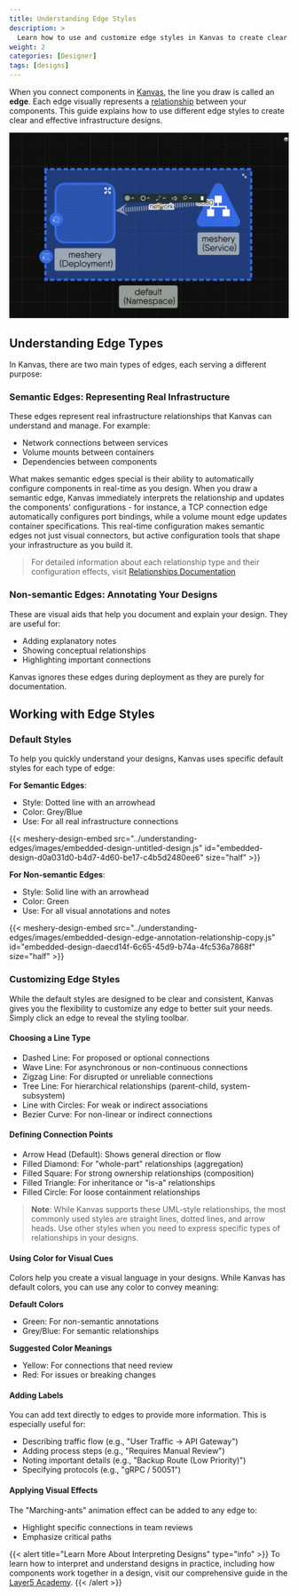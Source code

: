 ```yaml
---
title: Understanding Edge Styles
description: >
  Learn how to use and customize edge styles in Kanvas to create clear and meaningful designs.
weight: 2
categories: [Designer]
tags: [designs]
---
```


When you connect components in [Kanvas](https://kanvas.new/), the line you draw is called an **edge**. Each edge visually represents a [relationship](https://docs.layer5.io/kanvas/concepts/relationships/) between your components. This guide explains how to use different edge styles to create clear and effective infrastructure designs.

![Examples of changing edge styles in Kanvas](images/style-edge.gif)

## Understanding Edge Types

In Kanvas, there are two main types of edges, each serving a different purpose:

### Semantic Edges: Representing Real Infrastructure

These edges represent real infrastructure relationships that Kanvas can understand and manage. For example:
- Network connections between services
- Volume mounts between containers
- Dependencies between components

What makes semantic edges special is their ability to automatically configure components in real-time as you design. When you draw a semantic edge, Kanvas immediately interprets the relationship and updates the components' configurations - for instance, a TCP connection edge automatically configures port bindings, while a volume mount edge updates container specifications. This real-time configuration makes semantic edges not just visual connectors, but active configuration tools that shape your infrastructure as you build it.

> For detailed information about each relationship type and their configuration effects, visit [Relationships Documentation](https://docs.layer5.io/kanvas/concepts/relationships/)

### Non-semantic Edges: Annotating Your Designs

These are visual aids that help you document and explain your design. They are useful for:
- Adding explanatory notes
- Showing conceptual relationships
- Highlighting important connections

Kanvas ignores these edges during deployment as they are purely for documentation.

## Working with Edge Styles

### Default Styles

To help you quickly understand your designs, Kanvas uses specific default styles for each type of edge:

**For Semantic Edges**:
- Style: Dotted line with an arrowhead
- Color: Grey/Blue
- Use: For all real infrastructure connections

{{< meshery-design-embed src="../understanding-edges/images/embedded-design-untitled-design.js" id="embedded-design-d0a031d0-b4d7-4d60-be17-c4b5d2480ee6" size="half" >}}

**For Non-semantic Edges**:
- Style: Solid line with an arrowhead
- Color: Green
- Use: For all visual annotations and notes

{{< meshery-design-embed src="../understanding-edges/images/embedded-design-edge-annotation-relationship-copy.js" id="embedded-design-daecd14f-6c65-45d9-b74a-4fc536a7868f" size="half" >}}

### Customizing Edge Styles

While the default styles are designed to be clear and consistent, Kanvas gives you the flexibility to customize any edge to better suit your needs. Simply click an edge to reveal the styling toolbar.

#### Choosing a Line Type
- Dashed Line: For proposed or optional connections
- Wave Line: For asynchronous or non-continuous connections
- Zigzag Line: For disrupted or unreliable connections
- Tree Line: For hierarchical relationships (parent-child, system-subsystem)
- Line with Circles: For weak or indirect associations
- Bezier Curve: For non-linear or indirect connections

#### Defining Connection Points
- Arrow Head (Default): Shows general direction or flow
- Filled Diamond: For "whole-part" relationships (aggregation)
- Filled Square: For strong ownership relationships (composition)
- Filled Triangle: For inheritance or "is-a" relationships
- Filled Circle: For loose containment relationships

> **Note**: While Kanvas supports these UML-style relationships, the most commonly used styles are straight lines, dotted lines, and arrow heads. Use other styles when you need to express specific types of relationships in your designs.

#### Using Color for Visual Cues

Colors help you create a visual language in your designs. While Kanvas has default colors, you can use any color to convey meaning:

**Default Colors**
- Green: For non-semantic annotations
- Grey/Blue: For semantic relationships

**Suggested Color Meanings**
- Yellow: For connections that need review
- Red: For issues or breaking changes

#### Adding Labels

You can add text directly to edges to provide more information. This is especially useful for:
- Describing traffic flow (e.g., "User Traffic → API Gateway")
- Adding process steps (e.g., "Requires Manual Review")
- Noting important details (e.g., "Backup Route (Low Priority)")
- Specifying protocols (e.g., "gRPC / 50051")

#### Applying Visual Effects

The "Marching-ants" animation effect can be added to any edge to:
- Highlight specific connections in team reviews
- Emphasize critical paths

{{< alert title="Learn More About Interpreting Designs" type="info" >}}
To learn how to interpret and understand designs in practice, including how components work together in a design, visit our comprehensive guide in the [Layer5 Academy](https://cloud.layer5.io/academy/learning-paths/mastering-meshery/introduction-to-meshery?chapter=interpreting-meshery-designs).
{{< /alert >}}